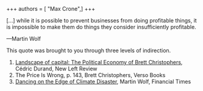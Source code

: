 +++
authors = [ "Max Crone",]
+++

[...] while it is possible to prevent businesses from doing profitable things, it is impossible to make them do things they consider insufficiently profitable.

—Martin Wolf

This quote was brought to you through three levels of indirection.

1. [Landscape of capital: The Political Economy of Brett Christophers](https://newleftreview.org/issues/ii147/articles/cedric-durand-landscapes-of-capital), Cédric Durand, New Left Review
2. The Price Is Wrong, p. 143, Brett Christophers, Verso Books
3. [Dancing on the Edge of Climate Disaster](https://web.archive.org/web/20211206164641/https://www.ft.com/content/6e2b366f-e139-4d69-bd4f-9254333bf316), Martin Wolf, Financial Times
